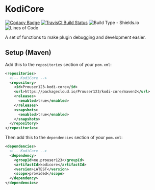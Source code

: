 # KodiCore

[![Codacy Badge](https://api.codacy.com/project/badge/Grade/b000a83e48c142b2870cf4fe46b36c14)](https://www.codacy.com/app/KodiCore/KodiCore?utm_source=github.com&amp;utm_medium=referral&amp;utm_content=KodiCore/KodiCore&amp;utm_campaign=Badge_Grade)
[![TravisCI Build Status](https://travis-ci.com/KodiCore/KodiCore.svg?branch=master)](https://travis-ci.com/KodiCore/KodiCore)
![Build Type - Shields.io](https://img.shields.io/badge/type-maven-red.svg)
![Lines of Code](https://tokei.rs/b1/github/KodiCore/KodiCore)

A set of functions to make plugin debugging and development easier.

## Setup (Maven)
Add this to the `repositories` section of your `pom.xml`:
```xml
<repositories>
  <!-- KodiCore -->
  <repository>
    <id>Prouser123-kodi-core</id>
    <url>https://packagecloud.io/Prouser123/kodi-core/maven2</url>
    <releases>
      <enabled>true</enabled>
    </releases>
    <snapshots>
      <enabled>true</enabled>
    </snapshots>
  </repository>
</repositories>
```

Then add this to the `dependencies` section of your `pom.xml`:
```xml
<dependencies>
  <!-- KodiCore -->
  <dependency>
    <groupId>me.prouser123</groupId>
    <artifactId>kodicore</artifactId>
    <version>LATEST</version>
    <scope>provided</scope>
  </dependency>
</dependencies>
```
